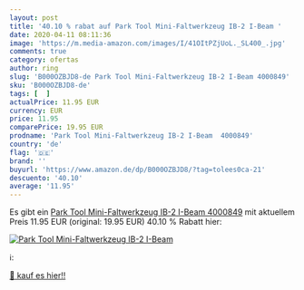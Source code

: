 ```yaml
---
layout: post
title: '40.10 % rabat auf Park Tool Mini-Faltwerkzeug IB-2 I-Beam '
date: 2020-04-11 08:11:36
image: 'https://m.media-amazon.com/images/I/41OItPZjUoL._SL400_.jpg'
comments: true
category: ofertas
author: ring
slug: 'B000OZBJD8-de Park Tool Mini-Faltwerkzeug IB-2 I-Beam 4000849'
sku: 'B000OZBJD8-de'
tags: [  ]
actualPrice: 11.95 EUR
currency: EUR
price: 11.95
comparePrice: 19.95 EUR
prodname: 'Park Tool Mini-Faltwerkzeug IB-2 I-Beam  4000849'
country: 'de'
flag: '🇩🇪'
brand: ''
buyurl: 'https://www.amazon.de/dp/B000OZBJD8/?tag=tolees0ca-21'
descuento: '40.10'
average: '11.95'
---
```


Es gibt ein [Park Tool Mini-Faltwerkzeug IB-2 I-Beam  4000849](https://www.amazon.de/dp/B000OZBJD8/?tag=tolees0ca-21) mit aktuellem Preis 11.95 EUR (original: 19.95 EUR) 40.10 % Rabatt hier:

[![Park Tool Mini-Faltwerkzeug IB-2 I-Beam ](https://m.media-amazon.com/images/I/41OItPZjUoL._SL400_.jpg)](https://www.amazon.de/dp/B000OZBJD8/?tag=tolees0ca-21)

ℹ️:


[🛒 kauf es hier!!](https://www.amazon.de/dp/B000OZBJD8/?tag=tolees0ca-21)
